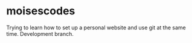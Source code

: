 # moisescodes
Trying to learn how to set up a personal website and use git at the same time.
Development branch.
